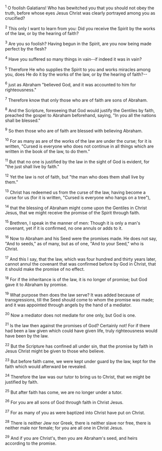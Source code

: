 <sup>1</sup> 
O foolish Galatians! Who has bewitched you that you should not obey the truth, before whose eyes Jesus Christ was clearly portrayed among you as crucified? 

<sup>2</sup> 
This only I want to learn from you: Did you receive the Spirit by the works of the law, or by the hearing of faith? 

<sup>3</sup> 
Are you so foolish? Having begun in the Spirit, are you now being made perfect by the flesh? 

<sup>4</sup> 
Have you suffered so many things in vain--if indeed it was in vain? 

<sup>5</sup> 
Therefore He who supplies the Spirit to you and works miracles among you, does He do it by the works of the law, or by the hearing of faith?-- 

<sup>6</sup> 
just as Abraham "believed God, and it was accounted to him for righteousness." 

<sup>7</sup> 
Therefore know that only those who are of faith are sons of Abraham. 

<sup>8</sup> 
And the Scripture, foreseeing that God would justify the Gentiles by faith, preached the gospel to Abraham beforehand, saying, "In you all the nations shall be blessed." 

<sup>9</sup> 
So then those who are of faith are blessed with believing Abraham.

<sup>10</sup> 
For as many as are of the works of the law are under the curse; for it is written, "Cursed is everyone who does not continue in all things which are written in the book of the law, to do them." 

<sup>11</sup> 
But that no one is justified by the law in the sight of God is evident, for "the just shall live by faith." 

<sup>12</sup> 
Yet the law is not of faith, but "the man who does them shall live by them." 

<sup>13</sup> 
Christ has redeemed us from the curse of the law, having become a curse for us (for it is written, "Cursed is everyone who hangs on a tree"), 

<sup>14</sup> 
that the blessing of Abraham might come upon the Gentiles in Christ Jesus, that we might receive the promise of the Spirit through faith.

<sup>15</sup> 
Brethren, I speak in the manner of men: Though it is only a man's covenant, yet if it is confirmed, no one annuls or adds to it. 

<sup>16</sup> 
Now to Abraham and his Seed were the promises made. He does not say, "And to seeds," as of many, but as of one, "And to your Seed," who is Christ. 

<sup>17</sup> 
And this I say, that the law, which was four hundred and thirty years later, cannot annul the covenant that was confirmed before by God in Christ, that it should make the promise of no effect. 

<sup>18</sup> 
For if the inheritance is of the law, it is no longer of promise; but God gave it to Abraham by promise.

<sup>19</sup> 
What purpose then does the law serve? It was added because of transgressions, till the Seed should come to whom the promise was made; and it was appointed through angels by the hand of a mediator. 

<sup>20</sup> 
Now a mediator does not mediate for one only, but God is one. 

<sup>21</sup> 
Is the law then against the promises of God? Certainly not! For if there had been a law given which could have given life, truly righteousness would have been by the law. 

<sup>22</sup> 
But the Scripture has confined all under sin, that the promise by faith in Jesus Christ might be given to those who believe. 

<sup>23</sup> 
But before faith came, we were kept under guard by the law, kept for the faith which would afterward be revealed. 

<sup>24</sup> 
Therefore the law was our tutor to bring us to Christ, that we might be justified by faith. 

<sup>25</sup> 
But after faith has come, we are no longer under a tutor.

<sup>26</sup> 
For you are all sons of God through faith in Christ Jesus. 

<sup>27</sup> 
For as many of you as were baptized into Christ have put on Christ. 

<sup>28</sup> 
There is neither Jew nor Greek, there is neither slave nor free, there is neither male nor female; for you are all one in Christ Jesus. 

<sup>29</sup> 
And if you are Christ's, then you are Abraham's seed, and heirs according to the promise.